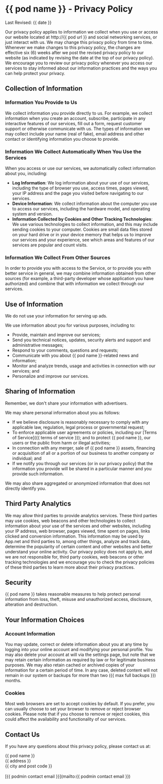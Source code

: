 # {{ pod name }} - Privacy Policy

Last Revised: {{ date }}

Our privacy policy applies to information we collect when you use or access our website located at http://{{ pod url }} and social networking services, or just interact with us. We may change this privacy policy from time to time. Whenever we make changes to this privacy policy, the changes are effective six (6) weeks after we post the revised privacy policy to our website (as indicated by revising the date at the top of our privacy policy). We encourage you to review our privacy policy whenever you access our services to stay informed about our information practices and the ways you can help protect your privacy.

## Collection of Information

### Information You Provide to Us

We collect information you provide directly to us. For example, we collect information when you create an account, subscribe, participate in any interactive features of our services, fill out a form, request customer support or otherwise communicate with us. The types of information we may collect include your name (real of fake), email address and other contact or identifying information you choose to provide.

### Information We Collect Automatically When You Use the Services

When you access or use our services, we automatically collect information about you, including:

* **Log Information**: We log information about your use of our services, including the type of browser you use, access times, pages viewed, your IP address and the page you visited before navigating to our services.
* **Device Information**: We collect information about the computer you use to access our services, including the hardware model, and operating system and version.
* **Information Collected by Cookies and Other Tracking Technologies**: We use various technologies to collect information, and this may include sending cookies to your computer. Cookies are small data files stored on your hard drive or in your device memory that helps us to improve our services and your experience, see which areas and features of our services are popular and count visits.

### Information We Collect From Other Sources

In order to provide you with access to the Service, or to provide you with better service in general, we may combine information obtained from other sources (for example, a third-party developer whose application you have authorized) and combine that with information we collect through our services.

## Use of Information

We do not use your information for serving up ads.

We use information about you for various purposes, including to:

* Provide, maintain and improve our services;
* Send you technical notices, updates, security alerts and support and administrative messages;
* Respond to your comments, questions and requests;
* Communicate with you about {{ pod name }}-related news and information;
* Monitor and analyze trends, usage and activities in connection with our services; and
* Personalize and improve our services.

## Sharing of Information

Remember, we don't share your information with advertisers.

We may share personal information about you as follows:

* If we believe disclosure is reasonably necessary to comply with any applicable law, regulation, legal process or governmental request;
* To enforce applicable user agreements or policies, including our [Terms of Service]({{ terms of service }}); and to protect {{ pod name }}, our users or the public from harm or illegal activities;
* In connection with any merger, sale of {{ pod name }} assets, financing or acquisition of all or a portion of our business to another company or individual; and
* If we notify you through our services (or in our privacy policy) that the information you provide will be shared in a particular manner and you provide such information.

We may also share aggregated or anonymized information that does not directly identify you.

## Third Party Analytics

We may allow third parties to provide analytics services. These third parties may use cookies, web beacons and other technologies to collect information about your use of the services and other websites, including your IP address, web browser, pages viewed, time spent on pages, links clicked and conversion information. This information may be used by App.net and third parties to, among other things, analyze and track data, determine the popularity of certain content and other websites and better understand your online activity. Our privacy policy does not apply to, and we are not responsible for, third party cookies, web beacons or other tracking technologies and we encourage you to check the privacy policies of these third parties to learn more about their privacy practices.

## Security

{{ pod name }} takes reasonable measures to help protect personal information from loss, theft, misuse and unauthorized access, disclosure, alteration and destruction.

## Your Information Choices

### Account Information

You may update, correct or delete information about you at any time by logging into your online account and modifying your personal profile. You may also delete your account at will via the settings page, but note that we may retain certain information as required by law or for legitimate business purposes. We may also retain cached or archived copies of your information for a certain period of time.  In any case, deleted content will not remain in our system or backups for more than two ({{ max full backups }}) months.

### Cookies

Most web browsers are set to accept cookies by default. If you prefer, you can usually choose to set your browser to remove or reject browser cookies. Please note that if you choose to remove or reject cookies, this could affect the availability and functionality of our services.

## Contact Us

If you have any questions about this privacy policy, please contact us at:

{{ pod name }}<br>
{{ address }}<br>
{{ city and post code }}<br>
<br>
[{{ podmin contact email }}](mailto:{{ podmin contact email }})<br>
